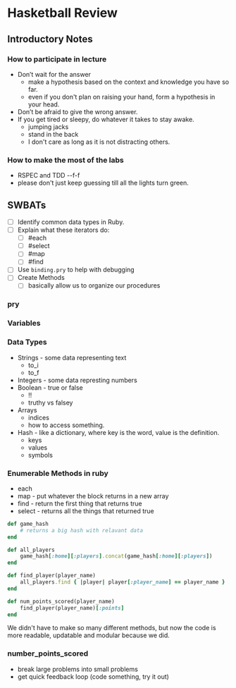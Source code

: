 # Hasketball Review

## Introductory Notes

### How to participate in lecture
* Don’t wait for the answer
    * make a hypothesis based on the context and knowledge you have so far.
    * even if you don't plan on raising your hand, form a hypothesis in your head.
* Don’t be afraid to give the wrong answer.
* If you get tired or sleepy, do whatever it takes to stay awake.
    * jumping jacks
    * stand in the back
    * I don't care as long as it is not distracting others.

### How to make the most of the labs
* RSPEC and TDD --f-f
* please don't just keep guessing till all the lights turn green.


## SWBATs
- [ ] Identify common data types in Ruby.
- [ ] Explain what these iterators do:
    - [ ] #each
    - [ ] #select
    - [ ] #map
    - [ ] #find
- [ ] Use `binding.pry` to help with debugging
- [ ] Create Methods
    - [ ] basically allow us to organize our procedures

### pry

### Variables

### Data Types
* Strings  - some data representing text
    * to_i
    * to_f
* Integers - some data represting numbers
* Boolean  - true or false
    * !!
    * truthy vs falsey
* Arrays
    * indices
    * how to access something.
* Hash - like a dictionary, where key is the word, value is the definition.
    * keys
    * values
    * symbols

### Enumerable Methods in ruby
* each
* map - put whatever the block returns in a new array
* find - return the first thing that returns true 
* select - returns all the things that returned true


```ruby
def game_hash
    # returns a big hash with relavant data
end

def all_players
    game_hash[:home][:players].concat(game_hash[:home][:players])
end

def find_player(player_name)
    all_players.find { |player| player[:player_name] == player_name }
end

def num_points_scored(player_name)
    find_player(player_name)[:points]
end
```
We didn't have to make so many different methods, but now the code is more readable, updatable and modular because we did.

### number_points_scored
* break large problems into small problems
* get quick feedback loop (code something, try it out)
